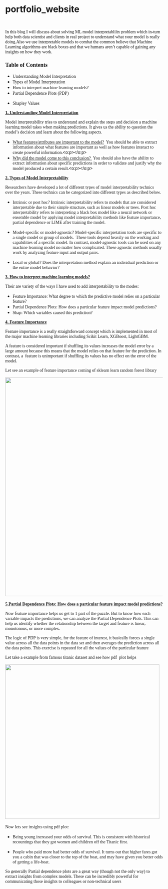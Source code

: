 # portfolio_website
<p><span style="background-color: rgb(255, 255, 255);"><span style="font-size: 12px;"><br></span></span></p><p><span style="background-color: rgb(255, 255, 255);"><span style="font-size: 12px;">﻿</span><font face="Comic Sans MS" style=""><span style="font-family: &quot;Comic Sans MS&quot;; font-size: 14px;">In this blog I will discuss&nbsp;about&nbsp;</span></font><font face="Comic Sans MS" style=""><span style="letter-spacing: -0.063px; font-family: &quot;Comic Sans MS&quot;; font-size: 14px;">solving ML model interpretablilty problem which in-turn help both data scientist and clients in real project to&nbsp;</span></font><span style="font-family: &quot;Comic Sans MS&quot;; font-size: 14px; letter-spacing: -0.063px;"><span style="font-family: &quot;Comic Sans MS&quot;; font-size: 14px;">understand what your model is really doing.</span><span style="font-family: &quot;Comic Sans MS&quot;; font-size: 14px;">Also we&nbsp;</span></span><span style="font-family: &quot;Comic Sans MS&quot;; font-size: 14px; letter-spacing: -0.063px;">use interpretable models to combat the common believe that Machine Learning algorithms are black boxes and that we humans aren’t capable of gaining any insights on how they work.</span></span></p><h3 style="font-family: &quot;Helvetica Neue&quot;, Helvetica, Arial, sans-serif;"><font face="Comic Sans MS"><span style="font-weight: 700; font-size: 18px; background-color: rgb(255, 255, 255);">Table of Contents</span></font></h3><ul><li><span style="font-family: &quot;Comic Sans MS&quot;; font-size: 14px; background-color: rgb(255, 255, 255);">Understanding Model Interpretation</span></li><li><font face="Comic Sans MS"><span style="font-family: &quot;Comic Sans MS&quot;; font-size: 14px; background-color: rgb(255, 255, 255);">Types of Model Interpretation</span></font></li><li><font face="Comic Sans MS"><span style="font-family: &quot;Comic Sans MS&quot;; font-size: 14px; background-color: rgb(255, 255, 255);">How to interpret machine learning models?</span></font></li><li><font face="Comic Sans MS"><span style="font-family: &quot;Comic Sans MS&quot;; font-size: 14px;">Partial Dependence Plots (PDP)</span></font></li><li><p class="MsoNormal"><span style="background-color: rgb(255, 255, 255);"><span style="font-family: &quot;Comic Sans MS&quot;; font-size: 14px;">Shapley Values</span></span></p></li></ul><p></p><ul></ul><p></p><p><b><u style="background-color: rgb(255, 255, 255);"><span style="font-family: &quot;Comic Sans MS&quot;; font-size: 14px;">1.&nbsp;</span><span style="font-family: &quot;Comic Sans MS&quot;; font-size: 14px;">Understanding Model Interpretation</span></u></b></p><p class="MsoNormal" style="margin-bottom:7.5pt;line-height:normal"><span style="background-color: rgb(255, 255, 255);"><span style="font-size: 14px; font-family: &quot;Comic Sans MS&quot;;">Model
interpretability tries to understand and explain the steps and decision a
machine learning model takes when making predictions. It gives us the ability
to question the model’s decision and learn about the following aspects.</span><span style="font-size:10.5pt;font-family:&quot;Helvetica&quot;,sans-serif;mso-fareast-font-family:
&quot;Times New Roman&quot;;mso-fareast-language:EN-IN"><o:p></o:p></span></span></p><p><span style="font-family: &quot;Comic Sans MS&quot;; font-size: 14px; background-color: rgb(255, 255, 255);">

</span></p><ul type="disc"><span style="font-family: &quot;Comic Sans MS&quot;; font-size: 14px; background-color: rgb(255, 255, 255);">
 </span><li class="MsoNormal" style="mso-margin-top-alt:auto;mso-margin-bottom-alt:auto;
     line-height:normal;mso-list:l0 level1 lfo1;tab-stops:list 36.0pt"><span style="background-color: rgb(255, 255, 255);"><u><span style="font-size: 14px; font-family: &quot;Comic Sans MS&quot;;">What features/attributes are important to the model?</span></u><span style="font-size: 14px; font-family: &quot;Comic Sans MS&quot;;">&nbsp; You should be able to extract information about what
     features are important as well as how features interact to create powerful
     information.</span><span style="font-size:10.5pt;font-family:&quot;Helvetica&quot;,sans-serif;
     mso-fareast-font-family:&quot;Times New Roman&quot;;mso-fareast-language:EN-IN"><o:p></o:p></span></span></li><span style="font-family: &quot;Comic Sans MS&quot;; font-size: 14px; background-color: rgb(255, 255, 255);">
 </span><li class="MsoNormal" style="mso-margin-top-alt:auto;mso-margin-bottom-alt:auto;
     line-height:normal;mso-list:l0 level1 lfo1;tab-stops:list 36.0pt"><span style="background-color: rgb(255, 255, 255);"><u><span style="font-size: 14px; font-family: &quot;Comic Sans MS&quot;;">Why did the model come to this conclusion?&nbsp;</span></u><span style="font-size: 14px; font-family: &quot;Comic Sans MS&quot;;">&nbsp;You should also have the ability to extract information about
     specific predictions in order to validate and justify why the model
     produced a certain result.</span><span style="font-size:10.5pt;font-family:
     &quot;Helvetica&quot;,sans-serif;mso-fareast-font-family:&quot;Times New Roman&quot;;
     mso-fareast-language:EN-IN"><o:p></o:p></span></span></li><span style="font-family: &quot;Comic Sans MS&quot;; font-size: 14px; background-color: rgb(255, 255, 255);">
</span></ul><p><b style=""><u style=""><span style="font-family: &quot;Comic Sans MS&quot;; font-size: 14px; background-color: rgb(255, 255, 255);">2. Types of Model Interpretability</span></u></b></p><p><span style="background-color: rgb(255, 255, 255);"><span style="font-size: 14px; font-family: &quot;Comic Sans MS&quot;;">Researchers have developed a lot of different types of model interpretability technics over the years. These technics can be categorized into different types as described below.</span><span style="font-family: &quot;Comic Sans MS&quot;; font-size: 14px;">﻿</span></span></p><ul><li><span style="background-color: rgb(255, 255, 255);"><span style="font-size: 14px; font-family: &quot;Comic Sans MS&quot;;">Intrinsic or post hoc? Intrinsic interpretability refers to models that are considered interpretable due to their simple structure, such as linear models or trees. Post hoc interpretability refers to interpreting a black box model like a neural network or ensemble model by applying model interpretability methods like feature importance, partial dependence or LIME after training the model.</span><span style="font-family: &quot;Comic Sans MS&quot;; font-size: 14px;">﻿</span></span></li></ul><ul><li><span style="font-family: &quot;Comic Sans MS&quot;; font-size: 14px; background-color: rgb(255, 255, 255);">Model-specific or model-agnostic? Model-specific interpretation tools are specific to a single model or group of models.&nbsp; These tools depend heavily on the working and capabilities of a specific model. In contrast, model-agnostic tools can be used on any machine learning model no matter how complicated. These agnostic methods usually work by analyzing feature input and output pairs.</span></li></ul><ul><li><span style="background-color: rgb(255, 255, 255);"><span style="font-family: &quot;Comic Sans MS&quot;; font-size: 14px;">Local or global? Does the interpretation method explain an individual prediction or the entire model behavior?</span><br></span></li></ul><p><span style="letter-spacing: -0.063px; font-family: &quot;Comic Sans MS&quot;; font-size: 14px; background-color: rgb(255, 255, 255);"><b><u>3. How to interpret machine learning models?</u></b></span></p><p><font face="Comic Sans MS"><span style="letter-spacing: -0.063px; font-family: &quot;Comic Sans MS&quot;; font-size: 14px; background-color: rgb(255, 255, 255);">Their are variety of the ways I have used to add interpretability to the modes:</span></font></p><ul><li><span style="background-color: rgb(255, 255, 255);"><span style="letter-spacing: -0.063px; font-family: &quot;Comic Sans MS&quot;; font-size: 14px;">Feature Importance: What degree to which the predictive model relies on a particular feature?</span><br></span></li><li><font face="Comic Sans MS"><span style="letter-spacing: -0.063px; font-family: &quot;Comic Sans MS&quot;; font-size: 14px; background-color: rgb(255, 255, 255);">Partial Dependence Plots: How does a particular feature impact model predictions?</span></font></li><li><font face="Comic Sans MS"><span style="letter-spacing: -0.063px; font-family: &quot;Comic Sans MS&quot;; font-size: 14px; background-color: rgb(255, 255, 255);">Shap: Which variables caused this prediction?</span></font></li></ul><p class="MsoNormal" style="margin-bottom:7.5pt;line-height:normal"><span style="font-weight: 700; font-family: &quot;Comic Sans MS&quot;; font-size: 14px; letter-spacing: -0.063px; background-color: rgb(255, 255, 255);"><u>4. Feature Importance</u></span></p><p class="MsoNormal" style="margin-bottom:7.5pt;line-height:normal"><font face="Comic Sans MS" style=""><span style="font-size: 14px; letter-spacing: -0.063px; background-color: rgb(255, 255, 255);">Feature importance is a really straightforward concept which is implemented in most of the major machine learning libraries including Scikit Learn, XGBoost, LightGBM.</span></font></p><p class="MsoNormal" style="margin-bottom:7.5pt;line-height:normal"><span style="font-family: &quot;Comic Sans MS&quot;; font-size: 14px; letter-spacing: -0.063px; background-color: rgb(255, 255, 255);">A feature is considered important if shuffling its values increases the model error by a large amount because this means that the model relies on that feature for the prediction. In contrast, a &nbsp;feature is unimportant if shuffling its values has no effect on the error of the model.</span></p><p class="MsoNormal" style="margin-bottom:7.5pt;line-height:normal"><span style="font-family: &quot;Comic Sans MS&quot;; font-size: 14px; letter-spacing: -0.063px; background-color: rgb(255, 255, 255);">Let see an example of feature importance coming of sklearn learn random forest library</span></p><p class="MsoNormal" style="margin-bottom:7.5pt;line-height:normal"><img src="/media/django-summernote/2020-01-06/024ae7a3-1e4f-44ff-8cd9-d14e4a89bb2e.PNG" style="width: 698px;"><span style="font-family: &quot;Comic Sans MS&quot;; font-size: 14px; letter-spacing: -0.063px; background-color: rgb(255, 255, 255);"><br></span></p><p><b><u style="background-color: rgb(255, 255, 255);"><span style="letter-spacing: -0.063px; font-family: &quot;Comic Sans MS&quot;; font-size: 14px;">5.</span><span style="font-size: 14px; letter-spacing: -0.063px; font-family: &quot;Comic Sans MS&quot;;">Partial Dependence Plots: How does a particular feature impact model predictions?</span></u></b></p><p><span style="font-family: &quot;Comic Sans MS&quot;; font-size: 14px; background-color: rgb(255, 255, 255);">Now feature importance helps us get to 1 part of the puzzle. But to know how each variable impacts the predictions, we can analyze the Partial Dependence Plots. This can help us identify whether the relationship between the target and feature is linear, monotonous, or more complex.</span></p><p><span style="font-family: &quot;Comic Sans MS&quot;; font-size: 14px; background-color: rgb(255, 255, 255);">The logic of PDP is very simple, for the feature of interest, it basically forces a single value across all the data points in the data set and then averages the prediction across all the data points. This exercise is repeated for all the values of the particular feature</span></p><p><span style="font-family: &quot;Comic Sans MS&quot;; font-size: 14px; background-color: rgb(255, 255, 255);">Let take a example from famous titanic dataset and see how pdf&nbsp; plot helps</span></p><p><span style="background-color: rgb(255, 255, 255);"><img src="/media/django-summernote/2020-01-06/12983050-3f4d-4c7c-a1cd-49c8bc1b79ee.png" style="width: 493px;"><span style="font-family: &quot;Comic Sans MS&quot;; font-size: 12px;"><br></span></span></p><p><font face="Inter, sans-serif"><span style="font-family: &quot;Comic Sans MS&quot;; background-color: rgb(255, 255, 255); font-size: 14px;">Now lets see insights using pdf plot:</span></font></p><ul><li><span style="font-family: &quot;Comic Sans MS&quot;; font-size: 14px;">Being young increased your odds of survival. This is consistent with historical recountings that they got women and children off the Titanic first.</span><br></li></ul><p></p><ul><li><font face="Inter, sans-serif" style="background-color: rgb(255, 255, 255);"><span style="font-family: &quot;Comic Sans MS&quot;; font-size: 14px;">People who paid more had better odds of survival. It turns out that higher fares got you a cabin that was closer to the top of the boat, and may have given you better odds of getting a life-boat.</span></font></li></ul><p><span style="background-color: rgb(255, 255, 255);"><span style="font-family: &quot;Comic Sans MS&quot;; font-size: 14px;">So generally Partial dependence plots are a great way (though not the only way) to extract insights from complex models. These can be incredibly powerful for communicating those insights to colleagues or non-technical users</span><span style="font-family: &quot;Comic Sans MS&quot;; font-size: 12px;"><br></span><span style="font-family: Roboto, Helvetica, Arial, sans-serif; font-size: 18px;"><br></span><b><u><span style="font-size: 12px; letter-spacing: -0.063px; font-family: &quot;Comic Sans MS&quot;;"><br></span></u></b></span></p><p><br></p>
